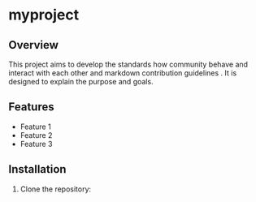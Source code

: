 # myproject

## Overview
This project aims to develop the standards how community behave and interact with each other and markdown contribution guidelines . It is designed to explain the purpose and goals. 

## Features
- Feature 1
- Feature 2
- Feature 3

## Installation
1. Clone the repository:
